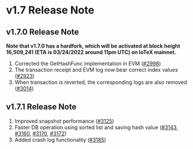 # v1.7 Release Note

## v1.7.0 Release Note
**Note that v1.7.0 has a hardfork, which will be activated at block height
16,509,241 (ETA is 03/24/2022 around 11pm UTC) on IoTeX mainnet.**

1. Corrected the GetHashFunc implementation in EVM ([#2998](https://github.com/iotexproject/iotex-core/pull/2998))
2. The transaction receipt and EVM log now bear correct index values ([#2923](https://github.com/iotexproject/iotex-core/pull/2923))
3. When transaction is reverted, the corresponding logs are also removed ([#3014](https://github.com/iotexproject/iotex-core/pull/3014))

## v1.7.1 Release Note
1. Improved snapshot performance ([#3125](https://github.com/iotexproject/iotex-core/pull/3125))
2. Faster DB operation using sorted list and saving hash value ([#3143](https://github.com/iotexproject/iotex-core/pull/3143),
[#3160](https://github.com/iotexproject/iotex-core/pull/3160), [#3170](https://github.com/iotexproject/iotex-core/pull/3170),
[#3172](https://github.com/iotexproject/iotex-core/pull/3172))
3. Added crash log functionality ([#3185](https://github.com/iotexproject/iotex-core/pull/3185))
